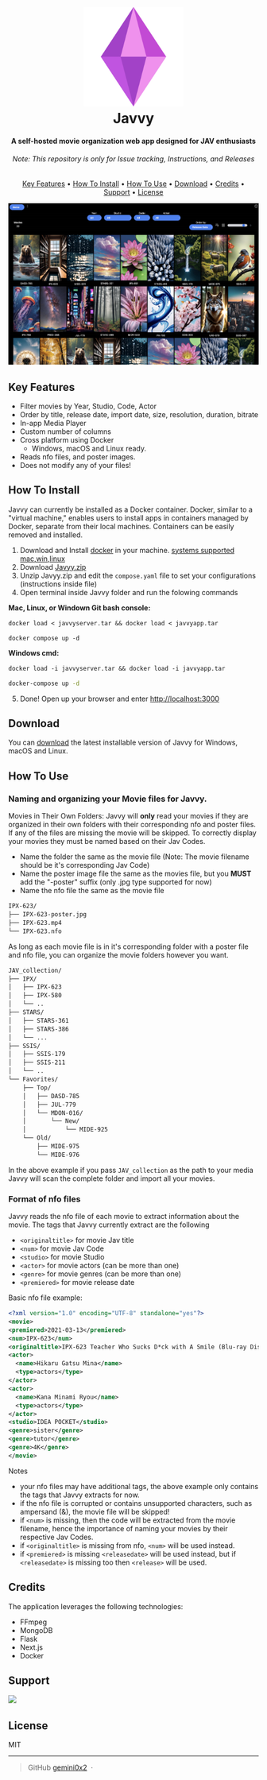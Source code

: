 <h1 align="center">
  <br>
  <a href="http://www.amitmerchant.com/electron-markdownify"><img src="https://raw.githubusercontent.com/gemini0x2/Javvy/main/icon.png" alt="Markdownify" width="200"></a>
  <br>
  Javvy
  <br>
</h1>

<h4 align="center">A self-hosted movie organization web app designed for JAV enthusiasts</h4>
<h6 align="center">Note: This repository is only for Issue tracking, Instructions, and Releases</h6>

<p align="center">
  <a href="#key-features">Key Features</a> •
  <a href="#how-to-install">How To Install</a> •
  <a href="#how-to-use">How To Use</a> •
  <a href="#download">Download</a> •
  <a href="#credits">Credits</a> •
  <a href="#support">Support</a> •
  <a href="#license">License</a>
</p>

![screenshot](https://raw.githubusercontent.com/gemini0x2/Javvy/main/screenshot.jpg)

## Key Features

* Filter movies by Year, Studio, Code, Actor
* Order by title, release date, import date, size, resolution, duration, bitrate
* In-app Media Player
* Custom number of columns
* Cross platform using Docker
  - Windows, macOS and Linux ready.
* Reads nfo files, and poster images.
* Does not modify any of your files!

## How To Install

Javvy can currently be installed as a Docker container. Docker, similar to a "virtual machine," enables users to install apps in containers managed by Docker, separate from their local machines. Containers can be easily removed and installed.

1. Download and Install [docker](https://www.docker.com/products/docker-desktop/) in your machine. [systems supported mac,win,linux](https://docs.docker.com/get-docker/#supported-platforms)
2. Download [Javyy.zip](https://github.com/gemini0x2/Javvy/releases/tag/v0.1.0-alpha)
3. Unzip Javyy.zip and edit the `compose.yaml` file to set your configurations (instructions inside file)
4. Open terminal inside Javvy folder and run the folowing commands

**Mac, Linux, or Windown Git bash console:**
```shell
docker load < javvyserver.tar && docker load < javvyapp.tar
```
```shell
docker compose up -d
```
**Windows cmd:**
```
docker load -i javvyserver.tar && docker load -i javvyapp.tar
```
```cmd
docker-compose up -d
```
5. Done! Open up your browser and enter [http://localhost:3000](http://localhost:3000)

## Download

You can [download](https://github.com/gemini0x2/Javvy/releases/tag/v0.1.0-alpha) the latest installable version of Javvy for Windows, macOS and Linux.

## How To Use

### Naming and organizing your Movie files for Javvy.
Movies in Their Own Folders: Javvy will **only** read your movies if they are organized in their own folders with their corresponding nfo and poster files. If any of the files are missing the movie will be skipped. To correctly display your movies they must be named based on their Jav Codes. 

- Name the folder the same as the movie file (Note: The movie filename should be it's corresponding Jav Code)
- Name the poster image file the same as the movies file, but you **MUST** add the "-poster" suffix (only .jpg type supported for now)
- Name the nfo file the same as the movie file

```bash
IPX-623/
├── IPX-623-poster.jpg
├── IPX-623.mp4
└── IPX-623.nfo
```
As long as each movie file is in it's corresponding folder with a poster file and nfo file, you can organize the movie folders however you want.
```bash
JAV_collection/
├── IPX/
│   ├── IPX-623
│   ├── IPX-580
│   └── ..
├── STARS/
│   ├── STARS-361
│   ├── STARS-386
│   └── ...
├── SSIS/
│   ├── SSIS-179
│   ├── SSIS-211
│   └── ..
└── Favorites/
    ├── Top/
    │   ├── DASD-785
    │   ├── JUL-779
    │   └── MDON-016/
    │       └── New/
    │           └── MIDE-925
    └── Old/
        ├── MIDE-975
        └── MIDE-976
```
In the above example if you pass `JAV_collection` as the path to your media Javvy will scan the complete folder and import all your movies.

### Format of nfo files
Javvy reads the nfo file of each movie to extract information about the movie.
The tags that Javvy currently extract are the following
- `<originaltitle>` for movie Jav title
- `<num>` for movie Jav Code
- `<studio>` for movie Studio
- `<actor>` for movie actors (can be more than one)
- `<genre>` for movie genres (can be more than one)
- `<premiered>` for movie release date

Basic nfo file example:
```xml
<?xml version="1.0" encoding="UTF-8" standalone="yes"?>
<movie>
<premiered>2021-03-13</premiered>
<num>IPX-623</num>
<originaltitle>IPX-623 Teacher Who Sucks D*ck with A Smile (Blu-ray Disc)</originaltitle>
<actor>
  <name>Hikaru Gatsu Mina</name>
  <type>actors</type>
</actor>
<actor>
  <name>Kana Minami Ryou</name>
  <type>actors</type>
</actor>
<studio>IDEA POCKET</studio>
<genre>sister</genre>
<genre>tutor</genre>
<genre>4K</genre>
</movie>
```
Notes
- your nfo files may have additional tags, the above example only contains the tags that Javvy extracts for now. <br/>
- if the nfo file is corrupted or contains unsupported characters, such as ampersand (&), the movie file will be skipped!
- if `<num>` is missing, then the code will be extracted from the movie filename, hence the importance of naming your movies by their respective Jav Codes.
- if `<originaltitle>` is missing from nfo, `<num>` will be used instead.
- if `<premiered>` is missing `<releasedate>` will be used instead, but if `<releasedate>` is missing too then `<release>` will be used.


## Credits

The application leverages the following technologies:
- FFmpeg
- MongoDB
- Flask
- Next.js
- Docker

## Support

<a href="https://patreon.com/user?u=104827587">
	<img src="https://c5.patreon.com/external/logo/become_a_patron_button@2x.png" width="160">
</a>

## License

MIT

---

> GitHub [gemini0x2](https://github.com/gemini0x2) &nbsp;&middot;&nbsp;

